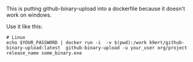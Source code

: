 This is putting github-binary-upload into a dockerfile because it doesn't work on windows.

Use it like this:

```
# Linux
echo $YOUR_PASSWORD | docker run -i  -v $(pwd):/work k9ert/github-binary-upload:latest  github-binary-upload -u your_user org/project release_name some_binary.exe
```
